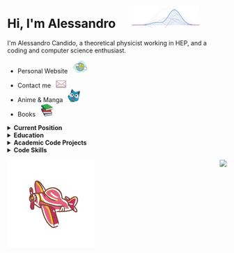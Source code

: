 # Hi, I'm Alessandro <img src="https://raw.githubusercontent.com/AleCandido/AleCandido/master/assets/spacer.png" width="30"/><img src="https://raw.githubusercontent.com/AleCandido/AleCandido/master/assets/psi-small.gif" height="50"/>

I'm Alessandro Candido, a theoretical physicist working in HEP, and a coding and computer science enthusiast.

- Personal Website &nbsp; <a href="http://alecandido.github.io"><img src="https://raw.githubusercontent.com/AleCandido/AleCandido/master/assets/world-icon.png" height="30"/></a>
- Contact me &nbsp; <a href="mailto:candido.ale@gmail.com"><img src="https://raw.githubusercontent.com/AleCandido/AleCandido/master/assets/mail-icon.png" height="30"/></a>
- Anime & Manga &nbsp; <a href="https://myanimelist.net/animelist/Annibale"><img src="https://raw.githubusercontent.com/AleCandido/AleCandido/master/assets/happy-face.png" height="30"/></a>
- Books &nbsp; <a href="https://www.goodreads.com/review/list/120691874?ref=nav_mybooks"><img src="https://raw.githubusercontent.com/AleCandido/AleCandido/master/assets/books.png" height="30"/></a>

<details>
  <summary> <b> Current Position </b> </summary>

## Current Position

<!--At the present time I'm a PhD student at the [University of-->
<!--Milan](https://www.unimi.it/en),-->
<!--a member of the [N3PDF](http://n3pdf.mi.infn.it/) team,-->
<!--and of the [NNPDF](http://nnpdf.mi.infn.it/) collaboration.-->

```yaml
position: PhD
supervisor: S. Forte
start_date: November, 2019
institutions:
  university: Università degli Studi di Milano
  affiliation: INFN
  team: N3PDF
  collaboration: NNPDF
```

<p align="center">
  <a href="https://www.unimi.it/en">
    <img
        src="https://raw.githubusercontent.com/AleCandido/AleCandido/master/assets/unimi_banner.png"
        alt="University of Milan"
        height="60"
      />
  </a>
  <img
      src="https://raw.githubusercontent.com/AleCandido/AleCandido/master/assets/spacer.png"
      width="40"
    />
  <a href="https://www.mi.infn.it/it/">
    <img
        src="https://raw.githubusercontent.com/AleCandido/AleCandido/master/assets/infn_logo.png"
        alt="INFN"
        height="60"
      />
  </a>
  <img
      src="https://raw.githubusercontent.com/AleCandido/AleCandido/master/assets/spacer.png"
      width="40"
    />
  <a href="http://n3pdf.mi.infn.it/">
    <img
        src="https://raw.githubusercontent.com/AleCandido/AleCandido/master/assets/n3pdf_logo.png"
        alt="N3PDF"
        height="60"
      />
  </a>
  <!--<img-->
      <!--src="https://raw.githubusercontent.com/AleCandido/AleCandido/master/assets/spacer.png"-->
      <!--width="40"-->
    <!--/>-->
  <!--<a href="https://erc.europa.eu/">-->
    <!--<img-->
        <!--src="https://raw.githubusercontent.com/AleCandido/AleCandido/master/assets/erc_logo1.png"-->
        <!--alt="ERC"-->
        <!--height="60"-->
      <!--/>-->
  <!--</a>-->
  <img
      src="https://raw.githubusercontent.com/AleCandido/AleCandido/master/assets/spacer.png"
      width="40"
    />
  <a href="http://nnpdf.mi.infn.it/">
    <img
        src="https://raw.githubusercontent.com/AleCandido/AleCandido/master/assets/nnpdf_logo.png"
        alt="NNPDF"
        height="30"
      />
  </a>
</p>

</details>

<details>
  <summary> <b> Education </b> </summary>

## Education

```yaml
Bachelor:
  title: Bachelor of Science (BSc), Physics
  university: University of Pisa (Unipi)
  grade: 110 cum laude
  start-date: September 2014
  finish-date: June 2017

Master:
  title: Master of Science (MSc), Theoretical Physics
  university: University of Pisa (Unipi)
  grade: 110 cum laude
  start-date: September 2017
  finish-date: October 2019
  thesis:
    title: Simplicial quantum gravity with dynamical gauge fields
    supervisor: M. D'Elia

Diploma di Licenza:
  title: Diploma di Licenza (1), Physics
  institution: Scuola Normale Superiore (SNS)
  grade: 100 cum laude (2)
  start-date: September 2014
  finish-date: July 2020
```

`(1)` Custom title by Scuola Normale Superiore, obtained by all the students that
complete the full course; somewhat parallel to a MSc, more on the [SNS
website](https://www.sns.it/en/scuola-normale-superiore/statute-regulations-and-code-of-ethics)  
`(2)` Final grade has been introduced in 2020 at SNS

<p align="center">
  <a href="https://www.unipi.it/index.php/english">
    <img
        src="https://raw.githubusercontent.com/AleCandido/AleCandido/master/assets/unipi_banner.png"
        alt="University of Pisa"
        height="100"
      />
  </a>
  <img
      src="https://raw.githubusercontent.com/AleCandido/AleCandido/master/assets/spacer.png"
      width="80"
    />
  <a href="https://www.sns.it/en">
    <img
        src="https://raw.githubusercontent.com/AleCandido/AleCandido/master/assets/sns_banner.png"
        alt="Scuola Normale Superiore"
        height="100"
      />
  </a>
</p>

</details>

<details>
  <summary> <b> Academic Code Projects </b> </summary>

## Academic Code Projects

### PhD

```yaml
name: yadism - Yet Another DIS Module
subject:
  area: physics
  topic: HEP - QCD
supervisor: S. Forte
collaborators:
  - F. Hekhorn
description: |
  WIP
```

<p align="center">
  <a href="http://n3pdf.github.io/yadism">
    <img
        src="https://raw.githubusercontent.com/N3PDF/yadism/master/docs/_assets/logo/logo.png"
        alt="yadism"
        height="120"
      />
  </a>
  <img
      src="https://raw.githubusercontent.com/AleCandido/AleCandido/master/assets/spacer.png"
      width="40"
    />
  <a href="https://github.com/N3PDF/yadism">
    <img src="https://github-readme-stats.vercel.app/api/pin/?username=N3PDF&repo=yadism" />
  </a>
</p>

```yaml
name: eko - Evolution Kernel Operators
subject:
  area: physics
  topic: HEP - QCD
supervisor: S. Forte
collaborators:
  - F. Hekhorn
description: |
  WIP
```

<p align="center">
  <a href="http://n3pdf.github.io/eko">
    <img
        src="https://raw.githubusercontent.com/N3PDF/eko/master/doc/source/img/Logo.png"
        alt="eko"
        height="120"
      />
  </a>
  <img
      src="https://raw.githubusercontent.com/AleCandido/AleCandido/master/assets/spacer.png"
      width="40"
    />
  <a href="https://github.com/N3PDF/eko">
    <img src="https://github-readme-stats.vercel.app/api/pin/?username=N3PDF&repo=eko" />
  </a>
</p>

### Master Thesis

```yaml
name: CDT 2D
subject:
  area: physics
  topic: quantum gravity
  approach: asymptotic safety
supervisor: M. D'Elia
collaborators:
  - G. Clemente
description: |
  explore the space of discrete space-times in Einstein gravity applying a
  Markov Chain Monte Carlo approach, through the Metropolis-Hastings algorithm

  the considered space is made by Triangulations, suitable to approximate a
  generic space-time with a finite length scale (lattice spacing), with a
  time-sliced structure (so they are called Causal)
original: |
  in this project a 2D simulation has been implemented, with an original
  algorithm for gauge fields introduction (a U(1) gauge field is implemented,
  the algorithm is directly generalizable to SU(2) and U(N))
```

<p align="center">
  <a href="https://github.com/AleCandido/CDT_2D">
    <img src="https://github-readme-stats.vercel.app/api/pin/?username=alecandido&repo=cdt_2d" />
  </a>
</p>

</details>

<details>
  <summary> <b> Code Skills </b> </summary>

## Code Skills

### Languages

- high level: <a href="https://www.python.org/"><img src="https://raw.githubusercontent.com/AleCandido/AleCandido/master/assets/code/python.png" height="15" /></a> <a href="https://developer.mozilla.org/it/docs/Web/JavaScript"><img src="https://raw.githubusercontent.com/AleCandido/AleCandido/master/assets/code/javascript.png" height="20" /></a> (below for shells)
- low level: <a href="https://www.rust-lang.org/"><img src="https://raw.githubusercontent.com/AleCandido/AleCandido/master/assets/code/rust.png" height="20" /></a> <a href="https://en.wikipedia.org/wiki/C_(programming_language)"><img src="https://raw.githubusercontent.com/AleCandido/AleCandido/master/assets/code/c.png" height="20" /></a> <a href="https://isocpp.org/"><img src="https://raw.githubusercontent.com/AleCandido/AleCandido/master/assets/code/cpp.png" height="20" /></a> <a href="https://fortran-lang.org/"><img src="https://raw.githubusercontent.com/AleCandido/AleCandido/master/assets/code/fortran.png" height="20" /></a>

### Data (with <a href="https://www.python.org/"><img src="https://raw.githubusercontent.com/AleCandido/AleCandido/master/assets/code/python.png" height="15" /></a>)

- calc: <a href="https://numpy.org/"><img src="https://raw.githubusercontent.com/AleCandido/AleCandido/master/assets/code/numpy.png" height="20" /></a> <a href="https://scipy.org/"><img src="https://raw.githubusercontent.com/AleCandido/AleCandido/master/assets/code/scipy.png" height="20" /></a> <a href="https://pandas.pydata.org/"><img src="https://raw.githubusercontent.com/AleCandido/AleCandido/master/assets/code/pandas.png" height="20" /></a> <a href="https://scikit-learn.org/"><img src="https://raw.githubusercontent.com/AleCandido/AleCandido/master/assets/code/scikit-learn.png" height="20" /></a>
- viz: <a href="https://matplotlib.org/"><img src="https://raw.githubusercontent.com/AleCandido/AleCandido/master/assets/code/matplotlib.png" height="20" /></a> <a href="https://seaborn.pydata.org/"><img src="https://raw.githubusercontent.com/AleCandido/AleCandido/master/assets/code/seaborn.png" height="20" /></a> <a href="https://holoviz.org/"><img src="https://raw.githubusercontent.com/AleCandido/AleCandido/master/assets/code/holoviz.png" height="20" /></a> <a href="https://bokeh.org/"><img src="https://raw.githubusercontent.com/AleCandido/AleCandido/master/assets/code/bokeh.png" height="20" /></a> <a href="https://plotly.com/"><img src="https://raw.githubusercontent.com/AleCandido/AleCandido/master/assets/code/plotly.png" height="20" /></a>
- speed: <a href="https://numba.pydata.org/"><img src="https://raw.githubusercontent.com/AleCandido/AleCandido/master/assets/code/numba.svg" height="20" /></a>
- more: <a href="https://jupyter.org/"><img src="https://raw.githubusercontent.com/AleCandido/AleCandido/master/assets/code/jupyter.png" height="20" /></a> <a href="https://pillow.readthedocs.io/"><img src="https://raw.githubusercontent.com/AleCandido/AleCandido/master/assets/code/pillow.png" height="20" /></a>

### Web

- front-end: <a href="https://www.w3.org/html/"><img src="https://raw.githubusercontent.com/AleCandido/AleCandido/master/assets/code/html.png" height="20" /></a> <a href="https://www.w3.org/TR/CSS/"><img src="https://raw.githubusercontent.com/AleCandido/AleCandido/master/assets/code/css.png" height="20" /></a> <a href="https://bulma.io/"><img src="https://raw.githubusercontent.com/AleCandido/AleCandido/master/assets/code/bulma.png" height="20" /></a> <a href="https://developer.mozilla.org/it/docs/Web/JavaScript"><img src="https://raw.githubusercontent.com/AleCandido/AleCandido/master/assets/code/javascript.png" height="20" /></a> <a href="https://reactjs.org/"><img src="https://raw.githubusercontent.com/AleCandido/AleCandido/master/assets/code/react.png" height="20" /></a>
- back-end: <a href="https://www.djangoproject.com/"><img src="https://raw.githubusercontent.com/AleCandido/AleCandido/master/assets/code/django.png" height="20" /></a>
- ssg: <a href="https://nextjs.org/"><img src="https://raw.githubusercontent.com/AleCandido/AleCandido/master/assets/code/next.png" height="20" /></a>
- native: <a href="https://reactnative.dev/"><img src="https://raw.githubusercontent.com/AleCandido/AleCandido/master/assets/code/react-native.png" height="20" /></a>

### System

- os: <a href="https://www.archlinux.org/"><img src="https://raw.githubusercontent.com/AleCandido/AleCandido/master/assets/code/arch.png" height="20" /></a> <a href="https://www.debian.org/"><img src="https://raw.githubusercontent.com/AleCandido/AleCandido/master/assets/code/debian.png" height="20" /></a> <a href="https://ubuntu.com/"><img src="https://raw.githubusercontent.com/AleCandido/AleCandido/master/assets/code/ubuntu.png" height="20" /></a>
- shell: <a href="https://en.wikipedia.org/wiki/Z_shell"><img src="https://raw.githubusercontent.com/AleCandido/AleCandido/master/assets/code/zsh.png" height="16" /></a> <a href="https://www.gnu.org/software/bash/"><img src="https://raw.githubusercontent.com/AleCandido/AleCandido/master/assets/code/bash.png" height="20" /></a>

### Graphics

- editor: <a href="https://inkscape.org/"><img src="https://raw.githubusercontent.com/AleCandido/AleCandido/master/assets/code/inkscape.png" height="20" /></a> <a href="https://www.gimp.org/"><img src="https://raw.githubusercontent.com/AleCandido/AleCandido/master/assets/code/gimp.png" height="20" /></a>

### More

- versioning: <a href="https://git-scm.com/"><img src="https://raw.githubusercontent.com/AleCandido/AleCandido/master/assets/code/git.png" height="20" /></a> <a href="https://github.com/"><img src="https://raw.githubusercontent.com/AleCandido/AleCandido/master/assets/code/github.png" height="20" /></a>
- text: <a href="https://www.latex-project.org/"><img src="https://raw.githubusercontent.com/AleCandido/AleCandido/master/assets/code/latex.png" height="20" /></a> <a href="https://github.com/AleCandido/AleCandido/blob/master/README.md"><img src="https://raw.githubusercontent.com/AleCandido/AleCandido/master/assets/code/readme.png" height="20" /></a>
- calc: <a href="https://www.wolfram.com/mathematica/"><img src="https://raw.githubusercontent.com/AleCandido/AleCandido/master/assets/code/mathematica.png" height="20" /></a> _(?)_
- _if really needed..._ : <a href="https://www.microsoft.com/en-us/windows/"><img src="https://raw.githubusercontent.com/AleCandido/AleCandido/master/assets/code/windows.png" height="20" /></a> <a href="https://docs.microsoft.com/en-us/windows/wsl/"><img src="https://raw.githubusercontent.com/AleCandido/AleCandido/master/assets/code/wsl.png" height="20" /></a> <a href="https://www.office.com/"><img src="https://raw.githubusercontent.com/AleCandido/AleCandido/master/assets/code/office.png" height="20" /></a>

<a href="https://github.com/anuraghazra/github-readme-stats">
  <img src="https://github-readme-stats.vercel.app/api/top-langs/?username=alecandido&layout=compact" />
</a>
</details>

<p>
<a href="https://alecandido.github.io">
  <img
     src="https://raw.githubusercontent.com/AleCandido/AleCandido/master/assets/plane-unscreen.gif"
     height="200"
     />
</a>

<a href="https://github.com/anuraghazra/github-readme-stats">
  <img align="right" src="https://github-readme-stats.vercel.app/api?username=alecandido&show_icons=true" />
</a>
</p>
<!-- ![My github stats](https://github-readme-stats.vercel.app/api?username=alecandido&show_icons=true&hide_border=true&title_color=fff&icon_color=79ff97&text_color=9f9f9f&bg_color=151515) -->

